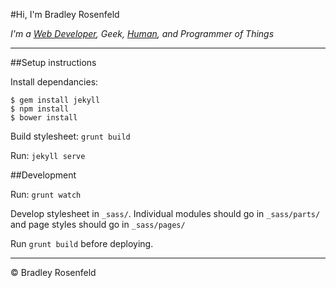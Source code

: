 #Hi, I'm Bradley Rosenfeld 

_I'm a [Web Developer](http://bradleyrosenfeld.com/portfolio/), Geek, [Human](http://bradleyrosenfeld.com/contact/), and Programmer of Things_

---------------------------------------

##Setup instructions

Install dependancies: 

```
$ gem install jekyll
$ npm install
$ bower install
```

Build stylesheet: `grunt build`


Run: `jekyll serve`

##Development

Run: `grunt watch`

Develop stylesheet in `_sass/`. Individual modules should go in `_sass/parts/` and page styles should go in `_sass/pages/`

Run `grunt build` before deploying.

---------------------------------------

&copy; Bradley Rosenfeld
